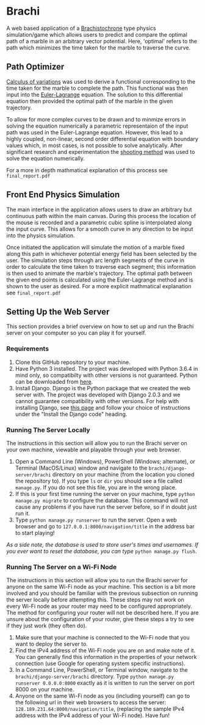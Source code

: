 # Brachi
A web based application of a <a href="https://en.wikipedia.org/wiki/Brachistochrone_curve">Brachistochrone</a> type physics simulation/game which allows users to predict and compare the optimal path of a marble in an arbitrary vector potential. Here, 'optimal' refers to the path which minimizes the time taken for the marble to traverse the curve.

## Path Optimizer
<a href="https://en.wikipedia.org/wiki/Calculus_of_variations">Calculus of variations</a> was used to derive a functional corresponding to the time taken for the marble to complete the path. This functional was then input into the <a href="https://en.wikipedia.org/wiki/Euler%E2%80%93Lagrange_equation">Euler-Lagrange</a> equation. The solution to this differential equation then provided the optimal path of the marble in the given trajectory.

To allow for more complex curves to be drawn and to minmize errors in solving the equation numerically a parametric representaion of the input path was used in the Euler-Lagrange equation. However, this lead to a highly coupled, non-linear, second order differential equation with boundary values which, in most cases, is not possible to solve analytically. After significant research and experimentation the <a href="https://en.wikipedia.org/wiki/Shooting_method">shooting method</a> was used to solve the equation numerically.

For a more in depth mathmatical explanation of this process see `final_report.pdf` 

## Front End Physics Simulation
The main interface in the application allows users to draw an arbitrary but continuous path within the main canvas. During this process the location of the mouse is recorded and a parametric cubic spline is interpolated along the input curve. This allows for a smooth curve in any direction to be input into the physics simulation. 

Once initiated the application will simulate the motion of a marble fixed along this path in whichever potential energy field has been selected by the user. The simulation steps through arc length segments of the curve in order to calculate the time taken to traverse each segment; this information is then used to animate the marble's trajectory. The optimal path between the given end points is calculated using the Euler-Lagrange method and is shown to the user as desired. For a more explicit mathmatical explanation see `final_report.pdf`

## Setting Up the Web Server
This section provides a brief overview on how to set up and run the Brachi server on your computer so you can play it for yourself.

### Requirements
1. Clone this GitHub repository to your machine.
2. Have Python 3 installed. The project was developed with Python 3.6.4 in mind only, so compatibilty with other versions is not guaranteed. Python can be downloaded from <a href="https://www.python.org/downloads/">here</a>.
3. Install Django. Django is the Python package that we created the web server with. The project was developed with Django 2.0.3 and we cannot guarantee compatibility with other versions. For help with installing Django, see <a href="https://docs.djangoproject.com/en/2.0/topics/install">this page</a> and follow your choice of instructions under the "Install the Django code" heading.

### Running The Server Locally
The instructions in this section will allow you to run the Brachi server on your own machine, viewable and playable through your web browser. 

1. Open a Command Line (Windows), PowerShell (Windows; alternate), or Terminal (MacOS/Linux) window and navigate to the `brachi/django-server/brachi` directory on your machine (from the location you cloned the repository to). If you type `ls` or `dir` you should see a file called `manage.py`. If you do not see this file, you are in the wrong place.
2. If this is your first time running the server on your machine, type `python manage.py migrate` to configure the database. This command will not cause any problems if you have run the server before, so if in doubt just run it.
3. Type `python manage.py runserver` to run the server. Open a web browser and go to `127.0.0.1:8000/navigation/title` in the address bar to start playing!

*As a side note, the database is used to store user's times and usernames. If you ever want to reset the database, you can type* `python manage.py flush`.

### Running The Server on a Wi-Fi Node
The instructions in this section will allow you to run the Brachi server for anyone on the same Wi-Fi node as your machine. This section is a bit more involved and you should be familiar with the previous subsection on running the server locally before attempting this. These steps may not work on every Wi-Fi node as your router may need to be configured appropriately. The method for configuring your router will not be described here. If you are unsure about the configuration of your router, give these steps a try to see if they just work (they often do).

1. Make sure that your machine is connected to the Wi-Fi node that you want to deploy the server to.
2. Find the IPv4 address of the Wi-Fi node you are on and make note of it. You can generally find this information in the properties of your network connection (use Google for operating system specific instructions).
3. In a Command Line, PowerShell, or Terminal window, navigate to the `brachi/django-server/brachi` directory. Type `python manage.py runserver 0.0.0.0:8000` exactly as it is written to run the server on port 8000 on your machine.
4. Anyone on the same Wi-Fi node as you (including yourself) can go to the following url in their web browsers to access the server: `128.189.231.64:8000/navigation/title`, (replacing the sample IPv4 address with the IPv4 address of your Wi-Fi node). Have fun!
